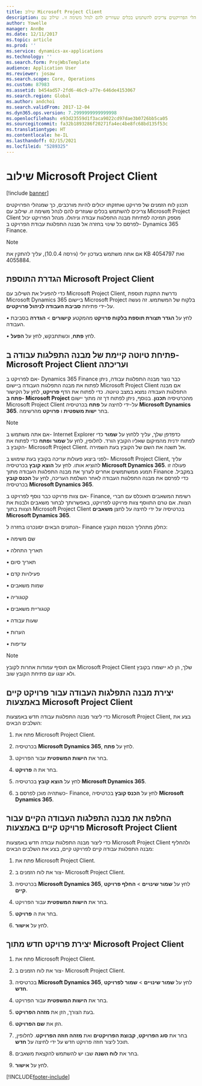 ```yaml
---
title: שילוב Microsoft Project Client
description: תכנון לוח הזמנים של פרויקט ואחזקתו יכולים להיות מורכבים, כך שמנהלי הפרויקטים צריכים להשתמש בכלים שעוזרים להם לנהל משימה זו. שילוב עם Microsoft Project Client מספק תמיכה לפתיחת מבנה התפלגות עבודה וניהולו.
author: Yowelle
manager: AnnBe
ms.date: 12/11/2017
ms.topic: article
ms.prod: ''
ms.service: dynamics-ax-applications
ms.technology: ''
ms.search.form: ProjWbsTemplate
audience: Application User
ms.reviewer: josaw
ms.search.scope: Core, Operations
ms.custom: 87983
ms.assetid: b454ad57-2fd6-46c9-a77e-646de4153067
ms.search.region: Global
ms.author: andchoi
ms.search.validFrom: 2017-12-04
ms.dyn365.ops.version: 7.2999999999999998
ms.openlocfilehash: e93d23559d1f3aca9022cd97dae3b0726bb5ca05
ms.sourcegitcommit: fa32b1893286f20271fa4ec4be8fc68bd135f53c
ms.translationtype: HT
ms.contentlocale: he-IL
ms.lasthandoff: 02/15/2021
ms.locfileid: "5289325"
---
```

# <a name="microsoft-project-client-integration"></a>שילוב Microsoft Project Client

[!include [banner](../includes/banner.md)]

תכנון לוח הזמנים של פרויקט ואחזקתו יכולים להיות מורכבים, כך שמנהלי הפרויקטים צריכים להשתמש בכלים שעוזרים להם לנהל משימה זו. שילוב עם Microsoft Project Client מספק תמיכה לפתיחת מבנה התפלגות עבודה וניהולו. מנהל הפרויקט יכול לפרסם כל שינוי בחזרה אל מבנה התפלגות עבודת הפרויקט ב- Dynamics 365 Finance.

> [!NOTE]
> אם אתה משתמש בעדכון יולי (גירסה 10.0.4), עליך להתקין את KB 4054797 ואת 4055884.

## <a name="configure-the-microsoft-project-client-add-in"></a>הגדרת התוספת Microsoft Project Client
כדי להפעיל את השילוב עם Microsoft Project Client, נדרשת התקנת תוספת Microsoft Dynamics 365 ביישום Microsoft Project בלקוח של המשתמש. זה נעשה על-ידי פתיחת **סביבת העבודה לניהול פרויקטים**.

•   לחץ על **הגדר תצורת תוספת בלקוח פרויקט** מהמקטע **קישורים** > **הגדרה** בסביבת העבודה.

•   לחץ **פתח**, וכשתתבקש, לחץ על **הפעל**.

## <a name="open-and-edit-an-existing-draft-work-breakdown-structure-in-microsoft-project-client"></a>פתיחת טיוטה קיימת של מבנה התפלגות עבודה ב- Microsoft Project Client ועריכתה
אם לפרויקט ב- Dynamics 365 Finance כבר נוצר מבנה התפלגות עבודה, ניתן לפתוח את מבנה התפלגות העבודה ביישום Microsoft Project Client אם מבנה התפלגות העבודה נמצא במצב טיוטה. כדי לפתוח את הדף **פרויקט**, לחץ על הקישור **פתח ב- Microsoft Project** מהכרטיסיה **תכנון**. בנוסף, ניתן לפתוח דך זה מתוך יישום Microsoft Project Client על-ידי לחיצה על **פתח** בכרטיסיה **Microsoft Dynamics 365**. בחר **ישות משפטית** ו **פרויקט** מהרשימה.

> [!NOTE]
> אם אתה משתמש ב- Internet Explorer כדפדפן שלך, עליך ללחוץ על **שמור** כדי לפתוח ידנית מהמיקום שאליו הקובץ הורד. לחלופין, לחץ על **שמור ופתח** כדי לפתוח את הקובץ ב- Microsoft Project Client. אל תשנה את השם של הקובץ בעת השמירה.

לפני ביצוע פעולות עריכה בקובץ בעת שימוש ב- Microsoft Project Client, עליך להוציא אותו. לחץ על **הוצא קובץ** בכרטיסיה **Microsoft Dynamics 365**. פעולה זו תמנע ממשתמשים אחרים לערוך את מבנה התפלגות העבודה מתוך Finance במקביל. כדי לפרסם את מבנה התפלגות העבודה לאחר השלמת העריכה, לחץ על **הכנס קובץ** בכרטיסיה **Microsoft Dynamics 365**.

אם צוות פרויקט כבר נוסף לפרויקט ב- Finance, רשימת המשאבים תאוכלס עם חברי הצוות. אם טרם התווסף צוות פרויקט לפרויקט, באפשרותך לבחור משאבים ולבנות את הצוות בתוך Microsoft Project Client על ידי לחיצה על לחצן **משאבים‏‎** בכרטיסיה **Microsoft Dynamics 365**. 

הנתונים הבאים יסונכרנו בחזרה ל- Finance כחלק מתהליך הכנסת הקובץ:

•   שם משימה

•   תאריך התחלה

•   תאריך סיום

•   ‏‏פעילויות קדם

•   שמות משאבים

•   קטגוריה

•   קטגוריית משאבים

•   שעות עבודה

•   הערות

•   עדיפות

> [!NOTE]
> אם תוסיף עמודות אחרות לקובץ Microsoft Project Client שלך, הן לא יישמרו בקובץ ולא יוצגו עם פתיחת הקובץ שוב.

## <a name="create-the-work-breakdown-structure-for-an-existing-project-using-microsoft-project-client"></a>יצירת מבנה התפלגות העבודה עבור פרויקט קיים באמצעות Microsoft Project Client
כדי ליצור מבנה התפלגות עבודה חדש באמצעות Microsoft Project Client, בצע את השלבים הבאים:


1.  פתח את Microsoft Project Client.

2.  בכרטיסיה **Microsoft Dynamics 365**, לחץ על **פתח**.

3.  בחר את **הישות המשפטית** עבור הפרויקט.

4.  בחר את ה **פרויקט**.

5.  לחץ על **הוצא קובץ** בכרטיסיה **Microsoft Dynamics 365**.

6.  כשתהיה מוכן לפרסם ב- Finance, לחץ על **הכנס קובץ** בכרטיסיה **Microsoft Dynamics 365**.

## <a name="replace-the-existing-work-breakdown-structure-for-an-existing-project-using-microsoft-project-client"></a>החלפת את מבנה התפלגות העבודה הקיים עבור פרויקט קיים באמצעות Microsoft Project Client
כדי ליצור מבנה התפלגות עבודה חדש באמצעות Microsoft Project Client ולהחליף מבנה התפלגות עבודה קיים לפרויקט קיים, בצע את השלבים הבאים:

1.  פתח את Microsoft Project Client.

2.  צור את לוח הזמנים ב- Microsoft Project Client.

3.  בכרטיסיה **Microsoft Dynamics 365**, לחץ על **שמור שינויים** > **החלף פרויקט קיים**.

4.  בחר את **הישות המשפטית** עבור הפרויקט.

5.  בחר את ה **פרויקט**.

6.  לחץ על **אישור**.

## <a name="create-a-new-project-from-within-microsoft-project-client"></a>יצירת פרויקט חדש מתוך Microsoft Project Client


1.  פתח את Microsoft Project Client.

2.  צור את לוח הזמנים ב- Microsoft Project Client.

3.  בכרטיסיה **Microsoft Dynamics 365**, לחץ על **שמור שינויים** > **שמור לפרויקט חדש**.

4.  בחר את **הישות המשפטית** עבור הפרויקט.

5.  בעת הצורך, הזן את **מזהה הפרויקט**.

6.  הזן את **שם הפרויקט**.

7.  בחר את **סוג הפרויקט**, **קבוצת הפרויקטים** ואת **מזהה חוזה הפרויקט**. לחלופין, תוכל ליצור חוזה פרויקט חדש על ידי לחיצה על **חדש**.

8.  בחר את **לוח השנה** שבו יש להשתמש להקצאת משאבים.

11. לחץ על **אישור**.


[!INCLUDE[footer-include](../includes/footer-banner.md)]